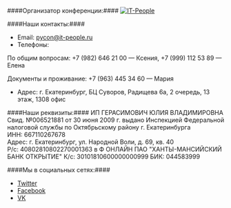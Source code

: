 ####Организатор конференции:####
[![IT-People](https://img-fotki.yandex.ru/get/176331/121639917.103/0_180a79_f89b8c60_orig)](http://www.it-people.ru/)

####Наши контакты:####

- Email: pycon@it-people.ru
- Телефоны:

По общим вопросам: +7 (982) 646 21 00 — Ксения, +7 (999) 112 53 89 — Елена

Документы и проживание: +7 (963) 445 34 60 — Мария

- Адрес: г. Екатеринбург, БЦ Суворов, Радищева 6а, 2 очередь, 13 этаж, 1308 офис


####Наши реквизиты:####
ИП ГЕРАСИМОВИЧ ЮЛИЯ ВЛАДИМИРОВНА  
Свид. №006521881 от 30 июня 2009 г. выдано Инспекцией Федеральной налоговой службы по Октябрьскому району г. Екатеринбурга  
ИНН: 667110267678   
Адрес: г. Екатеринбург, ул. Народной Воли, д. 69, кв. 40  
Р/c: 40802810802270001363 в Ф ОНЛАЙН ПАО "ХАНТЫ-МАНСИЙСКИЙ БАНК ОТКРЫТИЕ" 
К/с: 30101810600000000999 
БИК: 044583999   

####Мы в социальных сетях:####
- [Twitter](https://twitter.com/PyConRu)
- [Facebook](https://www.facebook.com/ruPycon)
- [VK](http://vk.com/pyconru)
